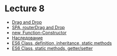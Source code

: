 <h1>
    Lecture 8
</h1>

<ul>
    <li>
        <a href="./06.md">Drag and Drop</a>
    </li>
    <li>
        <a href="./06.md">SPA, routerDrag and Drop</a>
    </li>
    <li>
        <a href="./02.md">new, Function-Constructor</a>
    </li>
    <li>
        <a href="./03.md">Наследование</a>
    </li>
    <li>
        <a href="./04.md">ES6 Class, definition, inheritance, static methods</a>
    </li>
    <li>
        <a href="./05.md">ES6 Class, static methods, getter/setter</a>
    </li>
</ul>